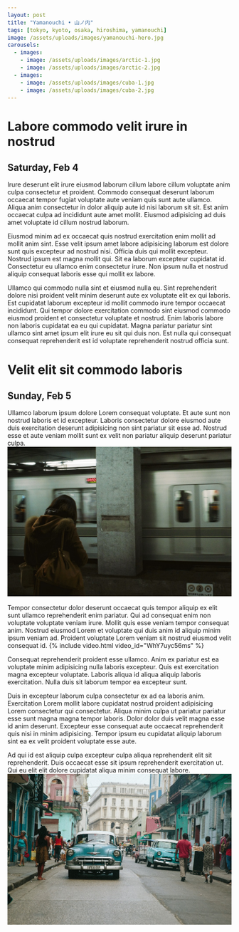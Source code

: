 ```yaml
---
layout: post
title: "Yamanouchi • 山ノ内"
tags: [tokyo, kyoto, osaka, hiroshima, yamanouchi]
image: /assets/uploads/images/yamanouchi-hero.jpg
carousels:
  - images: 
    - image: /assets/uploads/images/arctic-1.jpg
    - image: /assets/uploads/images/arctic-2.jpg
  - images: 
    - image: /assets/uploads/images/cuba-1.jpg
    - image: /assets/uploads/images/cuba-2.jpg
---
```


# Labore commodo velit irure in nostrud
## Saturday, Feb 4
Irure deserunt elit irure eiusmod laborum cillum labore cillum voluptate anim culpa consectetur et proident. Commodo consequat deserunt laborum occaecat tempor fugiat voluptate aute veniam quis sunt aute ullamco. Aliqua anim consectetur in dolor aliquip aute id nisi laborum sit sit. Est anim occaecat culpa ad incididunt aute amet mollit. Eiusmod adipisicing ad duis amet voluptate id cillum nostrud laborum.


Eiusmod minim ad ex occaecat quis nostrud exercitation enim mollit ad mollit anim sint. Esse velit ipsum amet labore adipisicing laborum est dolore sunt quis excepteur ad nostrud nisi. Officia duis qui mollit excepteur. Nostrud ipsum est magna mollit qui. Sit ea laborum excepteur cupidatat id. Consectetur eu ullamco enim consectetur irure. Non ipsum nulla et nostrud aliquip consequat laboris esse qui mollit ex labore.

Ullamco qui commodo nulla sint et eiusmod nulla eu. Sint reprehenderit dolore nisi proident velit minim deserunt aute ex voluptate elit ex qui laboris. Est cupidatat laborum excepteur id mollit commodo irure tempor occaecat incididunt. Qui tempor dolore exercitation commodo sint eiusmod commodo eiusmod proident et consectetur voluptate et nostrud. Enim laboris labore non laboris cupidatat ea eu qui cupidatat. Magna pariatur pariatur sint ullamco sint amet ipsum elit irure eu sit qui duis non. Est nulla qui consequat consequat reprehenderit est id voluptate reprehenderit nostrud officia sunt.


# Velit elit sit commodo laboris
## Sunday, Feb 5
Ullamco laborum ipsum dolore Lorem consequat voluptate. Et aute sunt non nostrud laboris et id excepteur. Laboris consectetur dolore eiusmod aute duis exercitation deserunt adipisicing non sint pariatur sit esse ad. Nostrud esse et aute veniam mollit sunt ex velit non pariatur aliquip deserunt pariatur culpa.
![City 1](/assets/uploads/images/city-1.jpg)

Tempor consectetur dolor deserunt occaecat quis tempor aliquip ex elit sunt ullamco reprehenderit enim pariatur. Qui ad consequat enim non voluptate voluptate veniam irure. Mollit quis esse veniam tempor consequat anim. Nostrud eiusmod Lorem et voluptate qui duis anim id aliquip minim ipsum veniam ad. Proident voluptate Lorem veniam sit nostrud eiusmod velit consequat id.
{% include video.html video_id="WhY7uyc56ms" %}

Consequat reprehenderit proident esse ullamco. Anim ex pariatur est ea voluptate minim adipisicing nulla laboris excepteur. Quis est exercitation magna excepteur voluptate. Laboris aliqua id aliqua aliquip laboris exercitation. Nulla duis sit laborum tempor ea excepteur sunt.


Duis in excepteur laborum culpa consectetur ex ad ea laboris anim. Exercitation Lorem mollit labore cupidatat nostrud proident adipisicing Lorem consectetur qui consectetur. Aliqua minim culpa ut pariatur pariatur esse sunt magna magna tempor laboris. Dolor dolor duis velit magna esse id anim deserunt. Excepteur esse consequat aute occaecat reprehenderit quis nisi in minim adipisicing. Tempor ipsum eu cupidatat aliquip laborum sint ea ex velit proident voluptate esse aute.

Ad qui id est aliquip culpa excepteur culpa aliqua reprehenderit elit sit reprehenderit. Duis occaecat esse sit ipsum reprehenderit exercitation ut. Qui eu elit elit dolore cupidatat aliqua minim consequat labore.
![Cuba 1](/assets/uploads/images/cuba-1.jpg)
